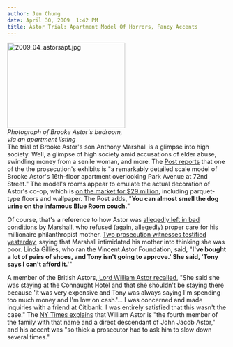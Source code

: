 ```yaml
---
author: Jen Chung
date: April 30, 2009  1:42 PM
title: Astor Trial: Apartment Model Of Horrors, Fancy Accents
---
```


<p><span class="mt-enclosure mt-enclosure-image" style="display: inline;"> </span></p><div class="image-left" style=" width:270px; "> <img alt="2009_04_astorsapt.jpg" src="https://web.archive.org/web/20130627065530im_/http://gothamist.com/attachments/jen/2009_04_astorsapt.jpg" width="270" height="196"> <br> <i>Photograph of Brooke Astor&apos;s bedroom, via an apartment listing</i></div> The trial of Brooke Astor&apos;s son Anthony Marshall is a glimpse into high society.  Well, a glimpse of high society amid accusations of elder abuse, swindling money from a senile woman, and more.  The <a href="https://web.archive.org/web/20130627065530/http://www.nypost.com/seven/04302009/news/regionalnews/courts_mini_manor_a_model_of_domestic_de_166876.htm">Post reports</a> that one of the the prosecution&apos;s exhibits is &quot;a remarkably detailed scale model of Brooke Astor&apos;s 16th-floor apartment overlooking Park Avenue at 72nd Street.&quot; The model&apos;s rooms appear to emulate the actual decoration of Astor&apos;s co-op, which is <a href="https://web.archive.org/web/20130627065530/http://stribling.com/propinfo.asp?webid=1074141&amp;type=SALE">on the market for $29 million</a>, including parquet-type floors and wallpaper.  The Post adds, &quot;<strong>You can almost smell the dog urine on the infamous Blue Room couch.</strong>&quot;<p></p>

<p>Of course, that&apos;s a reference to how Astor was <a href="https://web.archive.org/web/20130627065530/http://gothamist.com/2006/07/26/astors_scary_pl.php">allegedly left in bad conditions</a> by Marshall, who refused (again, allegedly) proper care for his millionaire philanthropist mother.  <a href="https://web.archive.org/web/20130627065530/http://www.nydailynews.com/ny_local/2009/04/29/2009-04-29_brooke_astor_was_so_senile_when_she_changed_her_will_she_didnt_recognize_jesse_j.html">Two prosecution witnesses testified yesterday</a>, saying that Marshall intimidated his mother into thinking she was poor.  Linda Gillies, who ran the Vincent Astor Foundation, said, &quot;<strong>I&apos;ve bought a lot of pairs of shoes, and Tony isn&apos;t going to approve.&apos; She said, &apos;Tony says I can&apos;t afford it.&apos;</strong>&quot;  </p>

<p>A member of the British Astors,<a href="https://web.archive.org/web/20130627065530/http://www.nydailynews.com/gossip/2009/04/30/2009-04-30_astor_a_dizzying_look_into_too_much_everything.html"> Lord William Astor recalled</a>, &quot;She said she was staying at the Connaught Hotel and that she shouldn&apos;t be staying there because &apos;it was very expensive and Tony was always saying I&apos;m spending too much money and I&apos;m low on cash.&apos;... I was concerned and made inquiries with a friend at Citibank. I was entirely satisfied that this wasn&apos;t the case.&quot;  The <a href="https://web.archive.org/web/20130627065530/http://www.nytimes.com/2009/04/30/nyregion/30astor.html?ref=nyregion">NY Times explains</a> that William Astor is &quot;the fourth member of the family with that name and a direct descendant of John Jacob Astor,&quot; and his accent was &quot;so thick a prosecutor had to ask him to slow down several times.&quot;</p>